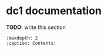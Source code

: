 # dc1 documentation

**TODO:** write this section

```{toctree}
:maxdepth: 2
:caption: Contents:
```

